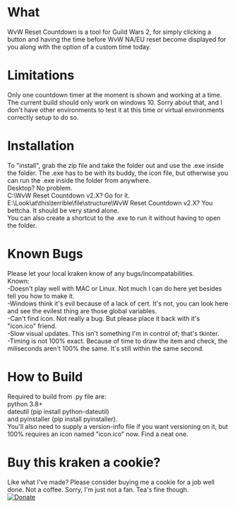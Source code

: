 # What <h8> 
WvW Reset Countdown is a tool for Guild Wars 2, for simply clicking a button and having the time before WvW NA/EU reset become displayed for you along with the option of a custom time today.

# Limitations <h8> 
Only one countdown timer at the moment is shown and working at a time.
The current build should only work on windows 10. Sorry about that, and I don't have other environments to test it at this time or virtual environments correctly setup to do so.

# Installation <h8> 
To "install", grab the zip file and take the folder out and use the .exe inside the folder. The .exe has to be with its buddy, the icon file, but otherwise you can run the .exe inside the folder from anywhere. \
Desktop? No problem.\
C:\WvW Reset Countdown v2.X? Go for it. \
E:\Look\at\this\terrible\file\structure\WvW Reset Countdown v2.X? You bettcha. It should be very stand alone.\
You can also create a shortcut to the .exe to run it without having to open the folder.

# Known Bugs <h8> 
Please let your local kraken know of any bugs/incompatabilities.\
Known:\
-Doesn't play well with MAC or Linux. Not much I can do here yet besides tell you how to make it.\
-Windows think it's evil because of a lack of cert. It's not, you can look here and see the evilest thing are those global variables.\
-Can't find icon. Not really a bug. But please place it back with it's "icon.ico" friend.\
-Slow visual updates. This isn't something I'm in control of; that's tkinter.\
-Timing is not 100% exact. Because of time to draw the item and check, the miliseconds aren't 100% the same. It's still within the same second.


# How to Build <h8> 
Required to build from .py file are: \
python 3.8+\
dateutil (pip install python-dateutil)\
and pyinstaller (pip install pyinstaller). \
You'll also need to supply a version-info file if you want versioning on it, but 100% requires an icon named "icon.ico" now. Find a neat one. 

# Buy this kraken a cookie? <h8>
Like what I've made? Please consider buying me a cookie for a job well done. Not a coffee. Sorry, I'm just not a fan. Tea's fine though.\
[![Donate](https://img.shields.io/badge/Donate-PayPal-green.svg)](https://www.paypal.com/donate?business=G7EXP3LP9UGLW&item_name=Buy+kraken+a+cookie?&currency_code=USD)
